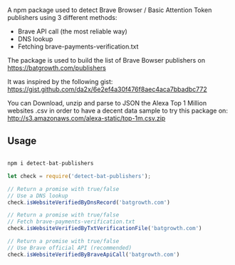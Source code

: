 # 
A npm package used to detect Brave Browser / Basic Attention Token publishers using 3 different methods:
- Brave API call (the most reliable way)
- DNS lookup
- Fetching brave-payments-verification.txt

The package is used to build the list of Brave Bowser publishers on https://batgrowth.com/publishers

It was inspired by the following gist: https://gist.github.com/da2x/6e2ef4a30f476f8aec4aca7bbadbc772

You can Download, unzip and parse to JSON the Alexa Top 1 Million websites .csv in order to have a decent data sample to try this package on:
http://s3.amazonaws.com/alexa-static/top-1m.csv.zip

## Usage
```javascript

npm i detect-bat-publishers

let check = require('detect-bat-publishers');

// Return a promise with true/false
// Use a DNS lookup
check.isWebsiteVerifiedByDnsRecord('batgrowth.com')

// Return a promise with true/false
// Fetch brave-payments-verification.txt
check.isWebsiteVerifiedByTxtVerificationFile('batgrowth.com')

// Return a promise with true/false
// Use Brave official API (recommended)
check.isWebsiteVerifiedByBraveApiCall('batgrowth.com')
```
